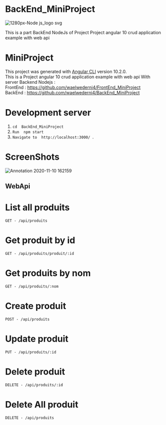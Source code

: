 # BackEnd_MiniProject
![1280px-Node js_logo svg](https://user-images.githubusercontent.com/38885637/98706422-1da36b80-237f-11eb-9e55-d613702fc23f.png)
<br>

This is a part BackEnd NodeJs of Project Project angular 10 crud application example with web api
# MiniProject
This project was generated with [Angular CLI](https://github.com/angular/angular-cli) version 10.2.0.
<br>
This is a Project angular 10 crud application example with web api With server Backend Nodejs :
<br>
FrontEnd : https://github.com/waelwederni4/FrontEnd_MiniProject
<br>
BackEnd  : https://github.com/waelwederni4/BackEnd_MiniProject
# Development server
1. `cd  BackEnd_MiniProject `
2. `Run  npm start `
3. `Navigate to  http://localhost:3000/ `.
# ScreenShots
![Annotation 2020-11-10 162159](https://user-images.githubusercontent.com/38885637/98706508-34e25900-237f-11eb-9357-c7ca1758b77f.png)

## WebApi
# List all produits
`GET - /api/produits`
<br>
# Get produit by id
`GET - /api/produits/produit/:id`
<br>
# Get produits by nom
`GET - /api/produits/:nom`
<br>
# Create produit
`POST - /api/produits`
<br>
# Update produit
`PUT - /api/produits/:id`
<br>
# Delete produit
`DELETE - /api/produits/:id`
<br>
# Delete All produit
`DELETE - /api/produits`
